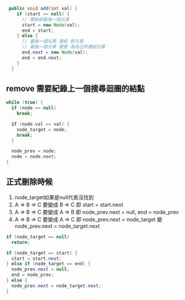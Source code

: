 ```java
 public void add(int val) {
    if (start == null) {
      // 開始即最後一個元素
      start = new Node(val);
      end = start;
    } else {
      // 最後一個元素 連結 新元素
      // 最後一個元素 變更 為自己所連結元素
      end.next = new Node(val);
      end = end.next;
    }
  }

```

## remove 需要紀錄上一個搜尋迴圈的結點

```java
while (true) {
  if (node == null)
    break;

  if (node.val == val) {
    node_target = node;
    break;
  }

  node_prev = node;
  node = node.next;
}
```

## 正式刪除時候

1. node_target如果是null代表沒找到
2. A => B => C  要變成 B => C
  即 start = start.next
3. A => B => C 要變成 A => B
  即 node_prev.next = null, end = node_prev
4. A => B => C 要變成 A => C
  即 node_prev.next = node_target
  變 node_prev.next = node_target.next

```java
if (node_target == null)
  return;

if (node_target == start) {
  start = start.next;
} else if (node_target == end) {
  node_prev.next = null;
  end = node_prev;
} else {
  node_prev.next = node_target.next;
}

```
